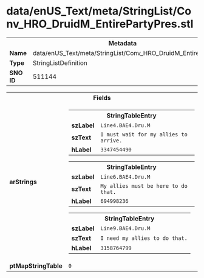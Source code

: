 <h1>data/enUS_Text/meta/StringList/Conv_HRO_DruidM_EntirePartyPres.stl</h1><table><tr><th colspan="100%">Metadata</th></tr><tr><td><b>Name</b></td><td>data/enUS_Text/meta/StringList/Conv_HRO_DruidM_EntirePartyPres.stl</td></tr><tr><td><b>Type</b></td><td>StringListDefinition</td></tr><tr><td><b>SNO ID</b></td><td>511144</td></tr></table>

<table><tr><th colspan="100%">Fields</th></tr><tr><td><b>arStrings</b></td><td><table><tr><th colspan="100%">StringTableEntry</th></tr><tr><td><b>szLabel</b></td><td><code>Line4.BAE4.Dru.M</code></td></tr><tr><td><b>szText</b></td><td><code>I must wait for my allies to arrive.</code></td></tr><tr><td><b>hLabel</b></td><td><code>3347454490</code></td></tr></table>


<table><tr><th colspan="100%">StringTableEntry</th></tr><tr><td><b>szLabel</b></td><td><code>Line6.BAE4.Dru.M</code></td></tr><tr><td><b>szText</b></td><td><code>My allies must be here to do that.</code></td></tr><tr><td><b>hLabel</b></td><td><code>694998236</code></td></tr></table>


<table><tr><th colspan="100%">StringTableEntry</th></tr><tr><td><b>szLabel</b></td><td><code>Line9.BAE4.Dru.M</code></td></tr><tr><td><b>szText</b></td><td><code>I need my allies to do that.</code></td></tr><tr><td><b>hLabel</b></td><td><code>3158764799</code></td></tr></table>


</td></tr><tr><td><b>ptMapStringTable</b></td><td><code>0</code></td></tr></table>

